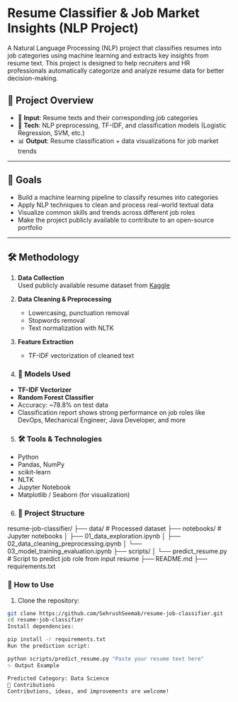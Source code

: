 # Resume Classifier & Job Market Insights (NLP Project)

A Natural Language Processing (NLP) project that classifies resumes into job categories using machine learning and extracts key insights from resume text. This project is designed to help recruiters and HR professionals automatically categorize and analyze resume data for better decision-making.

## 🚀 Project Overview

- 📂 **Input**: Resume texts and their corresponding job categories
- 🧠 **Tech**: NLP preprocessing, TF-IDF, and classification models (Logistic Regression, SVM, etc.)
- 📊 **Output**: Resume classification + data visualizations for job market trends

---

## 📌 Goals

- Build a machine learning pipeline to classify resumes into categories
- Apply NLP techniques to clean and process real-world textual data
- Visualize common skills and trends across different job roles
- Make the project publicly available to contribute to an open-source portfolio

---

## 🛠️ Methodology

1. **Data Collection**  
   Used publicly available resume dataset from [Kaggle](https://www.kaggle.com/datasets/andrewmvd/resume-dataset)

2. **Data Cleaning & Preprocessing**  
   - Lowercasing, punctuation removal  
   - Stopwords removal  
   - Text normalization with NLTK

3. **Feature Extraction**  
   - TF-IDF vectorization of cleaned text

4. ### 🧪 Models Used

- **TF-IDF Vectorizer**
- **Random Forest Classifier**
- Accuracy: ~78.8% on test data
- Classification report shows strong performance on job roles like DevOps, Mechanical Engineer, Java Developer, and more

5. ### 🛠️ Tools & Technologies

- Python
- Pandas, NumPy
- scikit-learn
- NLTK
- Jupyter Notebook
- Matplotlib / Seaborn (for visualization)


6. ### 📂 Project Structure

resume-job-classifier/
├── data/ # Processed dataset
├── notebooks/ # Jupyter notebooks
│ ├── 01_data_exploration.ipynb
│ ├── 02_data_cleaning_preprocessing.ipynb
│ └── 03_model_training_evaluation.ipynb
├── scripts/
│ └── predict_resume.py # Script to predict job role from input resume
├── README.md
├── requirements.txt


### 🚀 How to Use

1. Clone the repository:
```bash
git clone https://github.com/SehrushSeemab/resume-job-classifier.git
cd resume-job-classifier
Install dependencies:

pip install -r requirements.txt
Run the prediction script:

python scripts/predict_resume.py "Paste your resume text here"
✨ Output Example

Predicted Category: Data Science
🤝 Contributions
Contributions, ideas, and improvements are welcome!

